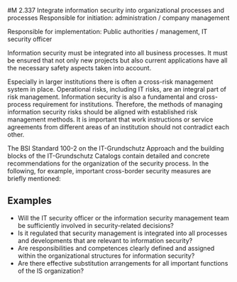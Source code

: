 #M 2.337 Integrate information security into organizational processes and processes
Responsible for initiation: administration / company management

Responsible for implementation: Public authorities / management, IT security officer

Information security must be integrated into all business processes. It must be ensured that not only new projects but also current applications have all the necessary safety aspects taken into account.

Especially in larger institutions there is often a cross-risk management system in place. Operational risks, including IT risks, are an integral part of risk management. Information security is also a fundamental and cross-process requirement for institutions. Therefore, the methods of managing information security risks should be aligned with established risk management methods. It is important that work instructions or service agreements from different areas of an institution should not contradict each other.

The BSI Standard 100-2 on the IT-Grundschutz Approach and the building blocks of the IT-Grundschutz Catalogs contain detailed and concrete recommendations for the organization of the security process. In the following, for example, important cross-border security measures are briefly mentioned:



## Examples 
* Will the IT security officer or the information security management team be sufficiently involved in security-related decisions?
* Is it regulated that security management is integrated into all processes and developments that are relevant to information security?
* Are responsibilities and competences clearly defined and assigned within the organizational structures for information security?
* Are there effective substitution arrangements for all important functions of the IS organization?





